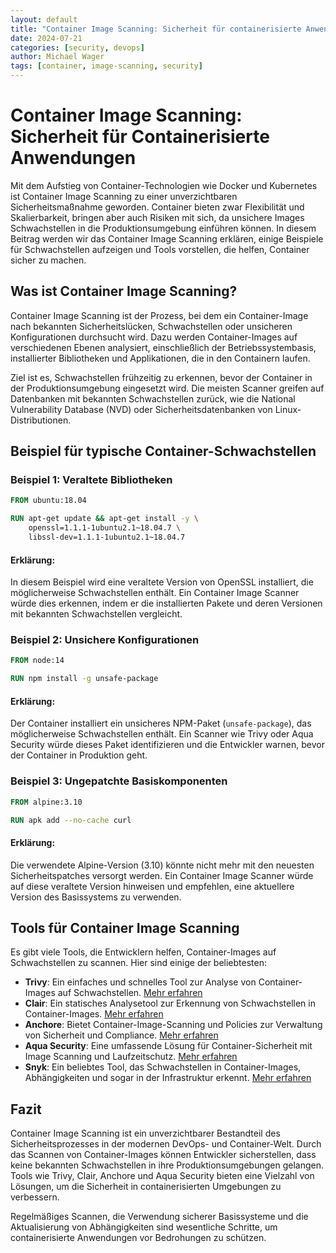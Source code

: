 ```yaml
---
layout: default
title: "Container Image Scanning: Sicherheit für containerisierte Anwendungen"
date: 2024-07-21
categories: [security, devops]
author: Michael Wager
tags: [container, image-scanning, security]
---
```


# Container Image Scanning: Sicherheit für Containerisierte Anwendungen

Mit dem Aufstieg von Container-Technologien wie Docker und Kubernetes ist Container Image Scanning zu einer unverzichtbaren Sicherheitsmaßnahme geworden. Container bieten zwar Flexibilität und Skalierbarkeit, bringen aber auch Risiken mit sich, da unsichere Images Schwachstellen in die Produktionsumgebung einführen können. In diesem Beitrag werden wir das Container Image Scanning erklären, einige Beispiele für Schwachstellen aufzeigen und Tools vorstellen, die helfen, Container sicher zu machen.

## Was ist Container Image Scanning?

Container Image Scanning ist der Prozess, bei dem ein Container-Image nach bekannten Sicherheitslücken, Schwachstellen oder unsicheren Konfigurationen durchsucht wird. Dazu werden Container-Images auf verschiedenen Ebenen analysiert, einschließlich der Betriebssystembasis, installierter Bibliotheken und Applikationen, die in den Containern laufen.

Ziel ist es, Schwachstellen frühzeitig zu erkennen, bevor der Container in der Produktionsumgebung eingesetzt wird. Die meisten Scanner greifen auf Datenbanken mit bekannten Schwachstellen zurück, wie die National Vulnerability Database (NVD) oder Sicherheitsdatenbanken von Linux-Distributionen.

## Beispiel für typische Container-Schwachstellen

### Beispiel 1: Veraltete Bibliotheken

```Dockerfile
FROM ubuntu:18.04

RUN apt-get update && apt-get install -y \
    openssl=1.1.1-1ubuntu2.1~18.04.7 \
    libssl-dev=1.1.1-1ubuntu2.1~18.04.7
```

#### Erklärung:
In diesem Beispiel wird eine veraltete Version von OpenSSL installiert, die möglicherweise Schwachstellen enthält. Ein Container Image Scanner würde dies erkennen, indem er die installierten Pakete und deren Versionen mit bekannten Schwachstellen vergleicht.

### Beispiel 2: Unsichere Konfigurationen

```Dockerfile
FROM node:14

RUN npm install -g unsafe-package
```

#### Erklärung:
Der Container installiert ein unsicheres NPM-Paket (`unsafe-package`), das möglicherweise Schwachstellen enthält. Ein Scanner wie Trivy oder Aqua Security würde dieses Paket identifizieren und die Entwickler warnen, bevor der Container in Produktion geht.

### Beispiel 3: Ungepatchte Basiskomponenten

```Dockerfile
FROM alpine:3.10

RUN apk add --no-cache curl
```

#### Erklärung:
Die verwendete Alpine-Version (3.10) könnte nicht mehr mit den neuesten Sicherheitspatches versorgt werden. Ein Container Image Scanner würde auf diese veraltete Version hinweisen und empfehlen, eine aktuellere Version des Basissystems zu verwenden.

## Tools für Container Image Scanning

Es gibt viele Tools, die Entwicklern helfen, Container-Images auf Schwachstellen zu scannen. Hier sind einige der beliebtesten:

- **Trivy**: Ein einfaches und schnelles Tool zur Analyse von Container-Images auf Schwachstellen. [Mehr erfahren](https://github.com/aquasecurity/trivy)
- **Clair**: Ein statisches Analysetool zur Erkennung von Schwachstellen in Container-Images. [Mehr erfahren](https://github.com/quay/clair)
- **Anchore**: Bietet Container-Image-Scanning und Policies zur Verwaltung von Sicherheit und Compliance. [Mehr erfahren](https://anchore.com/)
- **Aqua Security**: Eine umfassende Lösung für Container-Sicherheit mit Image Scanning und Laufzeitschutz. [Mehr erfahren](https://www.aquasec.com/)
- **Snyk**: Ein beliebtes Tool, das Schwachstellen in Container-Images, Abhängigkeiten und sogar in der Infrastruktur erkennt. [Mehr erfahren](https://snyk.io/)

## Fazit

Container Image Scanning ist ein unverzichtbarer Bestandteil des Sicherheitsprozesses in der modernen DevOps- und Container-Welt. Durch das Scannen von Container-Images können Entwickler sicherstellen, dass keine bekannten Schwachstellen in ihre Produktionsumgebungen gelangen. Tools wie Trivy, Clair, Anchore und Aqua Security bieten eine Vielzahl von Lösungen, um die Sicherheit in containerisierten Umgebungen zu verbessern.

Regelmäßiges Scannen, die Verwendung sicherer Basissysteme und die Aktualisierung von Abhängigkeiten sind wesentliche Schritte, um containerisierte Anwendungen vor Bedrohungen zu schützen.

